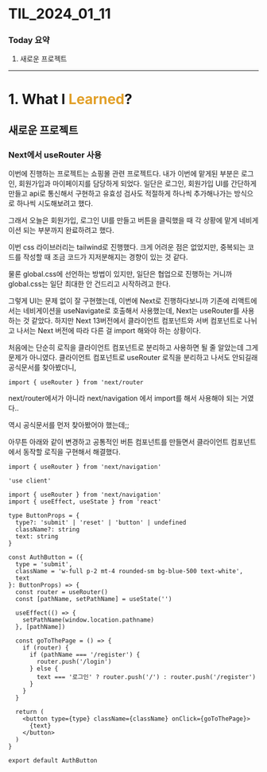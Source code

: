 # TIL_2024_01_11

### Today 요약

1. 새로운 프로젝트

---

# 1. What I <span style="color: #e2a029">Learned</span>?

## 새로운 프로젝트

### Next에서 useRouter 사용

이번에 진행하는 프로젝트는 쇼핑몰 관련 프로젝트다. 내가 이번에 맡게된 부분은 로그인, 회원가입과 마이페이지를 담당하게 되었다. 일단은 로그인, 회원가입 UI를 간단하게 만들고 api로 통신해서 구현하고 유효성 검사도 적절하게 하나씩 추가해나가는 방식으로 하나씩 시도해보려고 했다.

그래서 오늘은 회원가입, 로그인 UI를 만들고 버튼을 클릭했을 때 각 상황에 맡게 네비게이션 되는 부분까지 완료하려고 했다.

이번 css 라이브러리는 tailwind로 진행했다. 크게 어려운 점은 없었지만, 중복되는 코드를 작성할 때 조금 코드가 지저분해지는 경향이 있는 것 같다.

물론 global.css에 선언하는 방법이 있지만, 일단은 협업으로 진행하는 거니까 global.css는 일단 최대한 안 건드리고 시작하려고 한다.

그렇게 UI는 문제 없이 잘 구현했는데, 이번에 Next로 진행하다보니까 기존에 리액트에서는 네비게이션을 useNavigate로 호출해서 사용했는데, Next는 useRouter를 사용하는 것 같았다. 하지만 Next 13버전에서 클라이언트 컴포넌트와 서버 컴포넌트로 나뉘고 나서는 Next 버전에 따라 다른 걸 import 해와야 하는 상황이다.

처음에는 단순히 로직을 클라이언트 컴포넌트로 분리하고 사용하면 될 줄 알았는데 그게 문제가 아니였다. 클라이언트 컴포넌트로 useRouter 로직을 분리하고 나서도 안되길래 공식문서를 찾아봤더니,

```tsx
import { useRouter } from 'next/router
```

next/router에서가 아니라 next/navigation 에서 import를 해서 사용해야 되는 거였다..

역시 공식문서를 먼저 찾아봤어야 했는데;;

아무튼 아래와 같이 변경하고 공통적인 버튼 컴포넌트를 만들면서 클라이언트 컴포넌트에서 동작할 로직을 구현해서 해결했다.

```tsx
import { useRouter } from 'next/navigation'
```

```tsx
'use client'

import { useRouter } from 'next/navigation'
import { useEffect, useState } from 'react'

type ButtonProps = {
  type?: 'submit' | 'reset' | 'button' | undefined
  className?: string
  text: string
}

const AuthButton = ({
  type = 'submit',
  className = 'w-full p-2 mt-4 rounded-sm bg-blue-500 text-white',
  text
}: ButtonProps) => {
  const router = useRouter()
  const [pathName, setPathName] = useState('')

  useEffect(() => {
    setPathName(window.location.pathname)
  }, [pathName])

  const goToThePage = () => {
    if (router) {
      if (pathName === '/register') {
        router.push('/login')
      } else {
        text === '로그인' ? router.push('/') : router.push('/register')
      }
    }
  }

  return (
    <button type={type} className={className} onClick={goToThePage}>
      {text}
    </button>
  )
}

export default AuthButton
```
